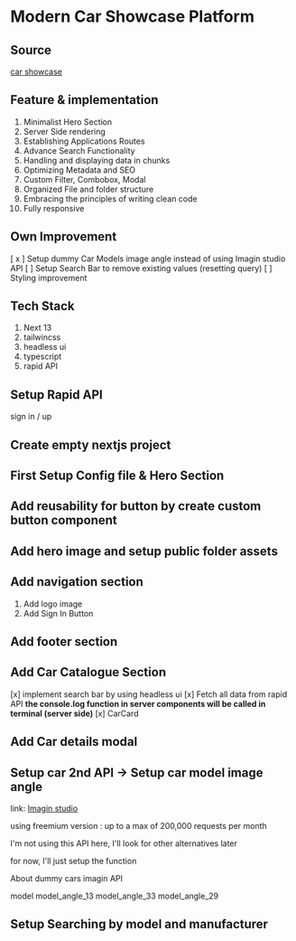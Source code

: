 # Modern Car Showcase Platform

## Source

[car showcase](https://youtu.be/pUNSHPyVryU)

## Feature & implementation

1. Minimalist Hero Section
2. Server Side rendering
3. Establishing Applications Routes
4. Advance Search Functionality
5. Handling and displaying data in chunks
6. Optimizing Metadata and SEO
7. Custom Filter, Combobox, Modal
8. Organized File and folder structure
9. Embracing the principles of writing clean code
10. Fully responsive

## Own Improvement

[ x ] Setup dummy Car Models image angle instead of using Imagin studio API
[ ] Setup Search Bar to remove existing values (resetting query)
[ ] Styling improvement

## Tech Stack

1. Next 13
2. tailwincss
3. headless ui
4. typescript
5. rapid API

## Setup Rapid API

sign in / up

## Create empty nextjs project

## First Setup Config file & Hero Section

## Add reusability for button by create custom button component

## Add hero image and setup public folder assets

## Add navigation section

1. Add logo image
2. Add Sign In Button

## Add footer section

## Add Car Catalogue Section

[x] implement search bar by using headless ui
[x] Fetch all data from rapid API
   **the console.log function in server components will be called in terminal (server side)**
[x] CarCard

## Add Car details modal

## Setup car 2nd API -> Setup car model image angle

link: [Imagin studio](https://www.imagin.studio/car-image-api)

using freemium version : up to a max of 200,000 requests per month

I'm not using this API here, I'll look for other alternatives later

for now, I'll just setup the function

About dummy cars imagin API

model
model_angle_13
model_angle_33
model_angle_29

## Setup Searching by model and manufacturer
